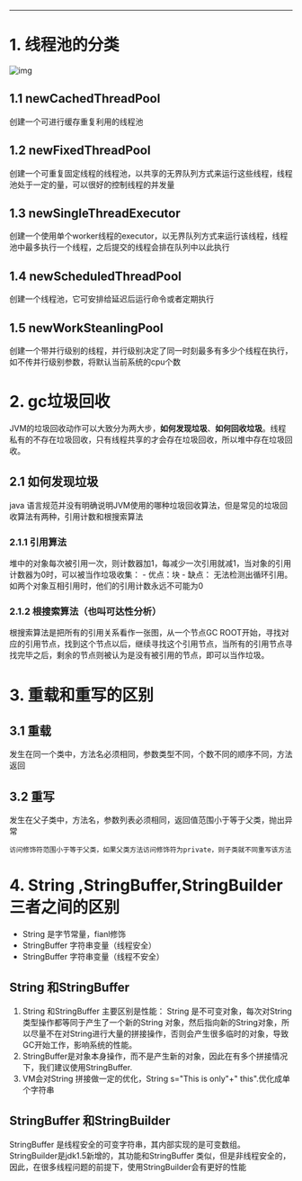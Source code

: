 ****

# 1. 线程池的分类

![img](https://img2023.cnblogs.com/blog/309403/202303/309403-20230315151612283-1261021394.png)

## 1.1 newCachedThreadPool

创建一个可进行缓存重复利用的线程池

## 1.2 newFixedThreadPool

创建一个可重复固定线程的线程池，以共享的无界队列方式来运行这些线程，线程池处于一定的量，可以很好的控制线程的并发量

## 1.3 newSingleThreadExecutor

创建一个使用单个worker线程的executor，以无界队列方式来运行该线程，线程池中最多执行一个线程，之后提交的线程会排在队列中以此执行

## 1.4 newScheduledThreadPool

创建一个线程池，它可安排给延迟后运行命令或者定期执行

## 1.5 newWorkSteanlingPool

创建一个带并行级别的线程，并行级别决定了同一时刻最多有多少个线程在执行，如不传并行级别参数，将默认当前系统的cpu个数

# 2. gc垃圾回收
JVM的垃圾回收动作可以大致分为两大步，**如何发现垃圾**、**如何回收垃圾**。线程私有的不存在垃圾回收，只有线程共享的才会存在垃圾回收，所以堆中存在垃圾回收。

## 2.1 如何发现垃圾
java 语言规范并没有明确说明JVM使用的哪种垃圾回收算法，但是常见的垃圾回收算法有两种，引用计数和根搜索算法
### 2.1.1 引用算法
堆中的对象每次被引用一次，则计数器加1，每减少一次引用就减1，当对象的引用计数器为0时，可以被当作垃圾收集：
    - 优点：块
    - 缺点： 无法检测出循环引用。如两个对象互相引用时，他们的引用计数永远不可能为0
### 2.1.2  根搜索算法（也叫可达性分析）
根搜索算法是把所有的引用关系看作一张图，从一个节点GC ROOT开始，寻找对应的引用节点，找到这个节点以后，继续寻找这个引用节点，当所有的引用节点寻找完毕之后，剩余的节点则被认为是没有被引用的节点，即可以当作垃圾。

# 3. 重载和重写的区别
## 3.1 重载
发生在同一个类中，方法名必须相同，参数类型不同，个数不同的顺序不同，方法返回
## 3.2 重写
发生在父子类中，方法名，参数列表必须相同，返回值范围小于等于父类，抛出异常

    访问修饰符范围小于等于父类，如果父类方法访问修饰符为private，则子类就不同重写该方法
    
# 4. String ,StringBuffer,StringBuilder三者之间的区别
- String 是字节常量，fianl修饰 
- StringBuffer 字符串变量（线程安全）
- StringBuffer 字符串变量（线程不安全）
## String 和StringBuffer
1. String 和StringBuffer 主要区别是性能： String 是不可变对象，每次对String类型操作都等同于产生了一个新的String 对象，然后指向新的String对象，所以尽量不在对String进行大量的拼接操作，否则会产生很多临时的对象，导致GC开始工作，影响系统的性能。
2. StringBuffer是对象本身操作，而不是产生新的对象，因此在有多个拼接情况下，我们建议使用StringBuffer.
3. VM会对String 拼接做一定的优化，String s="This is only"+" this".优化成单个字符串

## StringBuffer 和StringBuilder
StringBuffer 是线程安全的可变字符串，其内部实现的是可变数组。StringBuilder是jdk1.5新增的，其功能和StringBuffer 类似，但是非线程安全的，因此，在很多线程问题的前提下，使用StringBuilder会有更好的性能